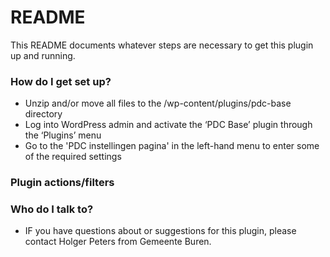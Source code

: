 # README #

This README documents whatever steps are necessary to get this plugin up and running.

### How do I get set up? ###
     
* Unzip and/or move all files to the /wp-content/plugins/pdc-base directory
* Log into WordPress admin and activate the ‘PDC Base’ plugin through the ‘Plugins’ menu
* Go to the 'PDC instellingen pagina' in the left-hand menu to enter some of the required settings

### Plugin actions/filters ###


### Who do I talk to? ###

* IF you have questions about or suggestions for this plugin, please contact Holger Peters from Gemeente Buren.